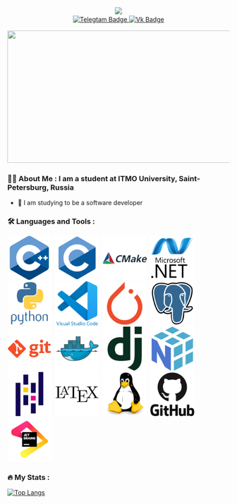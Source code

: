 <div id="header" align="center">
  <img src="https://media.giphy.com/media/v1.Y2lkPTc5MGI3NjExYmM1OHlsMzh2cnlwZWVlbGo2ZGtpMzRwdmJmdGhoZ3I5anVwdmY2dSZlcD12MV9pbnRlcm5hbF9naWZfYnlfaWQmY3Q9Zw/bAplZhiLAsNnG/giphy.gif" width="100"/>
</div>
<div id="badges" align="center">
  <a href="https://t.me/f4ken0name">
  <img src="https://img.shields.io/badge/Telegram-grey?logo=telegram&logoColor=white&style=for-the-badge" alt="Telegtam Badge"/>
  </a>
  <a href="https://vk.com/ne_mogy_i_ne_hochy">
  <img src="https://img.shields.io/badge/VK-blue?logo=vk&logoColor=white&style=for-the-badge" alt="Vk Badge"/>
   </a>
</div>
<div id="stat" align="center">
  <img src="https://komarev.com/ghpvc/?username=danp1t&style=flat-square&color=blue" alt=""/>
</div>
<div align="center">
  <img src="https://media.giphy.com/media/v1.Y2lkPTc5MGI3NjExOHZ2c3FzaTRrYzZ0aXI4cjYxdml4MTM1YjRjNnRlaHkzZTd3NGVoNyZlcD12MV9pbnRlcm5hbF9naWZfYnlfaWQmY3Q9Zw/L8K62iTDkzGX6/giphy.gif" width="600" height="300"/>
</div>


### :man_office_worker: About Me : I am a student at ITMO University, Saint-Petersburg, Russia
- :telescope: I am studying to be a software developer


### :hammer_and_wrench: Languages and Tools :
<div>
  <img src="https://github.com/devicons/devicon/blob/master/icons/cplusplus/cplusplus-original.svg" title="C++" alt="cpp" width="100" height="100">&nbsp;
  <img src="https://github.com/devicons/devicon/blob/master/icons/c/c-original.svg" title="C" alt="c" width="100" height="100">&nbsp;
  <img src="https://github.com/devicons/devicon/blob/master/icons/cmake/cmake-original-wordmark.svg" title="CMake" alt="CMake" width="100" height="100">&nbsp;
  <img src="https://github.com/devicons/devicon/blob/master/icons/dot-net/dot-net-original-wordmark.svg" title="DotNET" alt="DotNET" width="100" height="100">&nbsp;
  <img src="https://github.com/devicons/devicon/blob/master/icons/python/python-original-wordmark.svg" title="Python" alt="Python" width="100" height="100">&nbsp;
  <img src="https://github.com/devicons/devicon/blob/master/icons/vscode/vscode-original-wordmark.svg" title="VSCode" alt="vscode" width="100" height="100">&nbsp;
  <img src="https://github.com/devicons/devicon/blob/master/icons/pytorch/pytorch-original.svg" title="PyTorch" alt="Pytorch" width="100" height="100">&nbsp;
  <img src="https://github.com/devicons/devicon/blob/master/icons/postgresql/postgresql-original.svg" title="postgres" alt="postgres" width="100" height="100">&nbsp;
  <img src="https://github.com/devicons/devicon/blob/master/icons/git/git-plain-wordmark.svg" title="Git" alt="Git" width="100" height="100">&nbsp;
  <img src="https://github.com/devicons/devicon/blob/master/icons/docker/docker-original.svg" title="docker" alt="docker" width="100" height="100">&nbsp;
  <img src="https://github.com/devicons/devicon/blob/master/icons/django/django-plain.svg" title="django" alt="django" width="100" height="100">&nbsp;
  <img src="https://github.com/devicons/devicon/blob/master/icons/numpy/numpy-original.svg" title="numpy" alt="numpy" width="100" height="100">&nbsp;
  <img src="https://github.com/devicons/devicon/blob/master/icons/pandas/pandas-original.svg" title="pandas" alt="pandas" width="100" height="100">&nbsp;
  <img src="https://github.com/devicons/devicon/blob/master/icons/latex/latex-original.svg" title="LaTeX" alt="LaTeX" width="100" height="100">&nbsp;
  <img src="https://github.com/devicons/devicon/blob/master/icons/linux/linux-original.svg" title="Linux" alt="Linux" width="100" height="100">&nbsp;
  <img src="https://github.com/devicons/devicon/blob/master/icons/github/github-original-wordmark.svg" title="Github" alt="Github" width="100" height="100">&nbsp;
  <img src="https://github.com/devicons/devicon/blob/master/icons/jetbrains/jetbrains-original.svg" title="JetBrains" alt="JetBrains" width="100" height="100">&nbsp;
</div>

### :fire: My Stats :
[![Top Langs](https://github-readme-stats.vercel.app/api/top-langs/?username=f4ke-n0name&hide=html&langs_count=10&layout=compact&theme=vision-friendly-dark)](https://github.com/anuraghazra/github-readme-stats)

<!--

Here are some ideas to get you started:

- 🔭 I’m currently working on ...
- 🌱 I’m currently learning ...
- 👯 I’m looking to collaborate on ...
- 🤔 I’m looking for help with ...
- 💬 Ask me about ...
- 📫 How to reach me: ...
- 😄 Pronouns: ...
- ⚡ Fun fact: ...
-->
